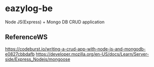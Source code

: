 # eazylog-be
Node JS(Express) + Mongo DB CRUD application
## ReferenceWS
https://codeburst.io/writing-a-crud-app-with-node-js-and-mongodb-e0827cbbdafb
https://developer.mozilla.org/en-US/docs/Learn/Server-side/Express_Nodejs/mongoose
